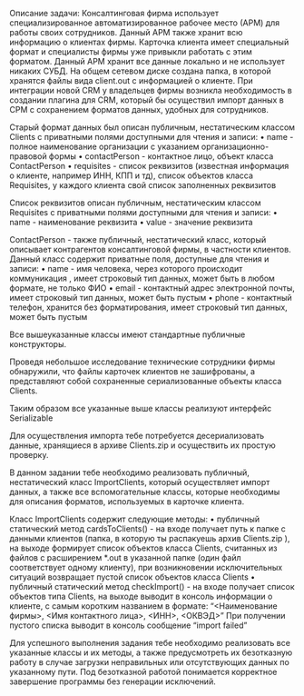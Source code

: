 Описание задачи:
Консалтинговая фирма использует специализированное автоматизированное рабочее место (АРМ) для работы своих сотрудников. 
Данный АРМ также хранит всю информацию о клиентах фирмы. Карточка клиента имеет специальный формат и специалисты фирмы уже привыкли работать с этим форматом.
Данный АРМ хранит все данные локально и  не использует никаких СУБД. На общем сетевом диске создана папка, в которой хранятся файлы вида client.out с информацией о клиенте. 
При интеграции новой CRM у владельцев фирмы возникла необходимость в создании плагина для CRM, который бы осуществил импорт данных  в СРМ с сохранением форматов данных,
удобных для сотрудников. 

Старый формат данных был описан публичным, нестатическим классом Clients c приватными полями доступными для чтения и записи:
•	name - полное наименование организации с указанием организационно-правовой формы
•	contactPerson - контактное лицо, объект класса ContactPerson
•	requisites - список реквизитов (известная информация о клиенте, например ИНН, КПП и тд), список объектов класса Requisites,
у каждого клиента свой список заполненных реквизитов

Список реквизитов описан публичным, нестатическим классом Requisites с приватными полями доступными для чтения и записи: 
•	name - наименование реквизита
•	value - значение реквизита

ContactPerson - также публичный, нестатический класс, который описывает контрагентов консалтинговой фирмы, в частности клиентов. 
Данный класс содержит приватные поля, доступные для чтения и записи:
•	name - имя человека, через которого происходит коммуникация , имеет строковый тип данных, может быть в любом формате, не только ФИО
•	email - контактный адрес электронной почты, имеет строковый тип данных, может быть пустым
•	phone  - контактный телефон, хранится без форматирования, имеет строковый тип данных, может быть пустым

Все вышеуказанные классы имеют стандартные публичные конструкторы.

Проведя небольшое исследование технические сотрудники фирмы обнаружили, что файлы карточек клиентов не зашифрованы,
а представляют собой сохраненные сериализованные объекты класса Clients.

Таким образом все указанные выше классы реализуют интерфейс Serializable 

Для осуществления импорта тебе потребуется десериализовать данные, хранящиеся в архиве Clients.zip и осуществить их простую проверку.

В данном задании тебе необходимо реализовать публичный, нестатический класс ImportClients, который осуществляет импорт данных,
а также все вспомогательные классы, которые необходимы для описания форматов, используемых в карточке клиента.

Класс ImportClients содержит следующие методы:
•	публичный статический метод cardsToClients() - на входе получает путь к папке с данными клиентов (папка, в которую ты распакуешь архив Clients.zip ),
на выходе формирует список объектов класса Clients, считанных из файлов с расширением *.out  в указанной папке (один файл соответствует одному клиенту),
при возникновении исключительных ситуаций возвращает пустой список объектов класса Clients
•	публичный статический метод checkImport() - на входе получает список объектов типа Clients, на выходе выводит в консоль информации о клиенте,
с самым коротким названием  в формате: 
“<Наименование фирмы>, <Имя контактного лица>, <ИНН>, <ОКВЭД>”
	При получении пустого списка выводит в консоль сообщение “import failed”

Для успешного выполнения задания тебе необходимо реализовать все указанные классы и их методы,
а также предусмотреть их безотказную работу в случае загрузки неправильных или отсутствующих данных по указанному пути. 
Под безотказной работой понимается корректное завершение программы без генерации исключений.

